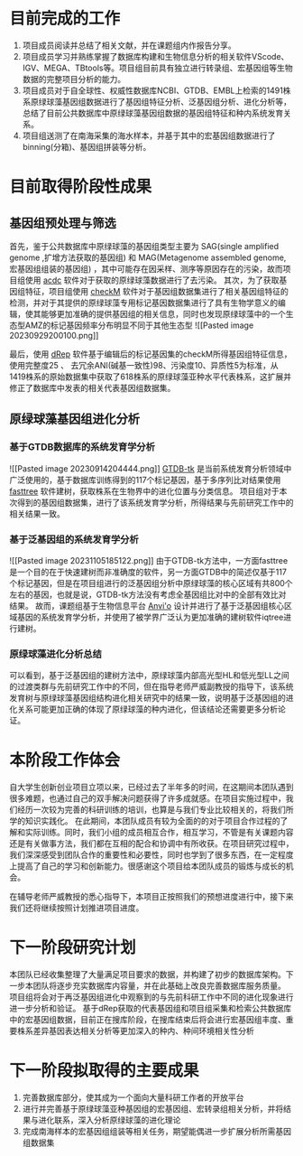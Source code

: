 # 目前完成的工作
1. 项目成员阅读并总结了相关文献，并在课题组内作报告分享。
2. 项目成员学习并熟练掌握了数据库构建和生物信息分析的相关软件VScode、IGV、MEGA、TBtools等。项目组目前具有独立进行转录组、宏基因组等生物数据的完整项目分析的能力。
3. 项目成员对于自全球性、权威性数据库NCBI、GTDB、EMBL上检索的1491株系原绿球藻基因组数据进行了基因组特征分析、泛基因组分析、进化分析等，总结了目前公共数据库中原绿球藻基因组数据的基因组特征和种内系统发育关系。
4. 项目组送测了在南海采集的海水样本，并基于其中的宏基因组数据进行了binning(分箱)、基因组拼装等分析。
# 目前取得阶段性成果
## 基因组预处理与筛选
首先，鉴于公共数据库中原绿球藻的基因组类型主要为 SAG(single amplified genome ,扩增方法获取的基因组) 和 MAG(Metagenome assembled genome,宏基因组组装的基因组) ，其中可能存在因采样、测序等原因存在的污染，故而项目组使用 [acdc](https://bmcbioinformatics.biomedcentral.com/articles/10.1186/s12859-016-1397-7) 软件对于获取的原绿球藻数据进行了去污染。
其次，为了获取基因组特征，项目组使用 [checkM](https://github.com/Ecogenomics/CheckM) 软件对于基因组数据集进行了相关基因组特征的检测，并对于其提供的原绿球藻专用标记基因数据集进行了具有生物学意义的编辑，使其能够更加准确的提供基因组的相关信息，同时也发现原绿球藻中的一个生态型AMZ的标记基因频率分布明显不同于其他生态型
![[Pasted image 20230929200100.png]]

最后，使用 [dRep](https://github.com/MrOlm/drep) 软件基于编辑后的标记基因集的checkM所得基因组特征信息，使用完整度25 、 去冗余ANI(碱基一致性)98、污染度10、异质性5为标准，从1419株系的原始数据集中获取了618株系的原绿球藻亚种水平代表株系，这扩展并修正了数据库中发表的相关代表基因组数据集。

## 原绿球藻基因组进化分析
### 基于GTDB数据库的系统发育学分析
![[Pasted image 20230914204444.png]]
[GTDB-tk](https://github.com/Ecogenomics/GTDBTk) 是当前系统发育分析领域中广泛使用的，基于数据库训练得到的117个标记基因，基于多序列比对结果使用 [fasttree](http://www.microbesonline.org/fasttree/) 软件建树，获取株系在生物界中的进化位置与分类信息。
项目组对于本次得到的基因组数据集，进行了该系统发育学分析，所得结果与先前研究工作中的相关结果一致。

### 基于泛基因组的系统发育学分析
![[Pasted image 20231105185122.png]]
由于GTDB-tk方法中，一方面fasttree是一个目的在于快速建树而非准确度的软件，另一方面GTDB中的简述仅基于117个标记基因，但是在项目组进行的泛基因组分析中原绿球藻的核心区域有共800个左右的基因，也就是说，GTDB-tk方法没有考虑全基因组比对中的全部有效比对结果。
故而，课题组基于生物信息平台 [Anvi'o](https://anvio.org/) 设计并进行了基于泛基因组核心区域基因的系统发育学分析，并使用了被学界广泛认为更加准确的建树软件iqtree进行建树。

### 原绿球藻进化分析总结
可以看到，基于泛基因组的建树方法中，原绿球藻内部高光型HL和低光型LL之间的过渡类群与先前研究工作中的不同，但在指导老师严威副教授的指导下，该系统发育树与原绿球藻基因组结构进化相关研究中的结果一致，说明基于泛基因组的进化关系可能更加正确的体现了原绿球藻的种内进化，但该结论还需要更多分析论证。

# 本阶段工作体会
自大学生创新创业项目立项以来，已经过去了半年多的时间，在这期间本团队遇到很多难题，也通过自己的双手解决问题获得了许多成就感。在项目实施过程中，我们经历一次较为完善的科研训练的培训，也算是与我们专业比较相关的，将我们所学的知识实践化。 在此期间，本团队成员有较为全面的的对于项目合作过程的了解和实际训练。同时，我们小组的成员相互合作，相互学习，不管是有关课题内容还是有关做事方法，我们都在互相的配合和协调中有所收获。在项目研究过程中，我们深深感受到团队合作的重要性和必要性，同时也学到了很多东西，在一定程度上提高了自己的学习和创新能力。很感谢这个项目给本团队成员的锻炼与成长的机会。

在辅导老师严威教授的悉心指导下，本项目正按照我们的预想进度进行中，接下来我们还将继续按照计划推进项目进度。


# 下一阶段研究计划
本团队已经收集整理了大量满足项目要求的数据，并构建了初步的数据库架构。下一步本团队将逐步充实数据库内容量，并在此基础上改良完善数据库服务质量。
项目组将会对于再泛基因组进化中观察到的与先前科研工作中不同的进化现象进行进一步分析和验证。
基于dRep获取的代表基因组和项目组采集和检索公共数据库中的宏基因组数据，目前正在搜库阶段，在搜库结束后将会进行宏基因组丰度、重要株系差异基因表达相关分析等更加深入的种内、种间环境相关性分析


# 下一阶段拟取得的主要成果
1. 完善数据库部分，使其成为一个面向大量科研工作者的开放平台
2. 进行并完善基于原绿球藻亚种基因组的宏基因组、宏转录组相关分析，并将结果与进化联系，深入分析原绿球藻的进化理论
3. 完成南海样本的宏基因组组装等相关任务，期望能偶进一步扩展分析所需基因组数据集